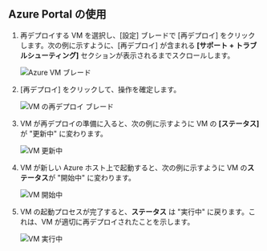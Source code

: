 ## Azure Portal の使用

1. 再デプロイする VM を選択し、[設定] ブレードで [再デプロイ] をクリックします。次の例に示すように、[再デプロイ] が含まれる **[サポート + トラブルシューティング]** セクションが表示されるまでスクロールします。

	![Azure VM ブレード](./media/virtual-machines-common-redeploy-to-new-node/vmoverview.png)

2. [再デプロイ] をクリックして、操作を確定します。

	![VM の再デプロイ ブレード](./media/virtual-machines-common-redeploy-to-new-node/redeployvm.png)

3. VM が再デプロイの準備に入ると、次の例に示すように VM の **[ステータス]** が "更新中" に変わります。

	![VM 更新中](./media/virtual-machines-common-redeploy-to-new-node/vmupdating.png)

4. VM が新しい Azure ホスト上で起動すると、次の例に示すように VM の**ステータス**が "開始中" に変わります。

	![VM 開始中](./media/virtual-machines-common-redeploy-to-new-node/vmstarting.png)

5. VM の起動プロセスが完了すると、**ステータス** は "実行中" に戻ります。これは、VM が適切に再デプロイされたことを示します。

	![VM 実行中](./media/virtual-machines-common-redeploy-to-new-node/vmrunning.png)

<!---HONumber=AcomDC_0921_2016-->